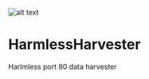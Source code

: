 ![alt text](http://leonvoerman.nl/github/hh.png)

# HarmlessHarvester
Harlmless port 80 data harvester


